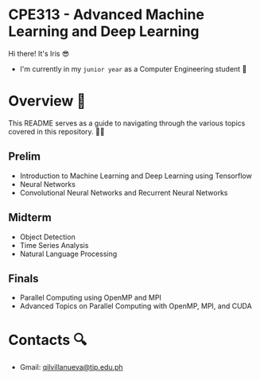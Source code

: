 # CPE313 - Advanced Machine Learning and Deep Learning
Hi there! It's Iris :sunglasses:
* I'm currently in my ```junior year``` as a Computer Engineering student :pinched_fingers:

# Overview :book:
This README serves as a guide to navigating through the various topics covered in this repository. :woman_technologist:
## Prelim
* Introduction to Machine Learning and Deep Learning using Tensorflow
* Neural Networks
* Convolutional Neural Networks and Recurrent Neural Networks
## Midterm
* Object Detection
* Time Series Analysis
* Natural Language Processing
## Finals
* Parallel Computing using OpenMP and MPI
* Advanced Topics on Parallel Computing with OpenMP, MPI, and CUDA

# Contacts :mag:
* Gmail: qilvillanueva@tip.edu.ph
